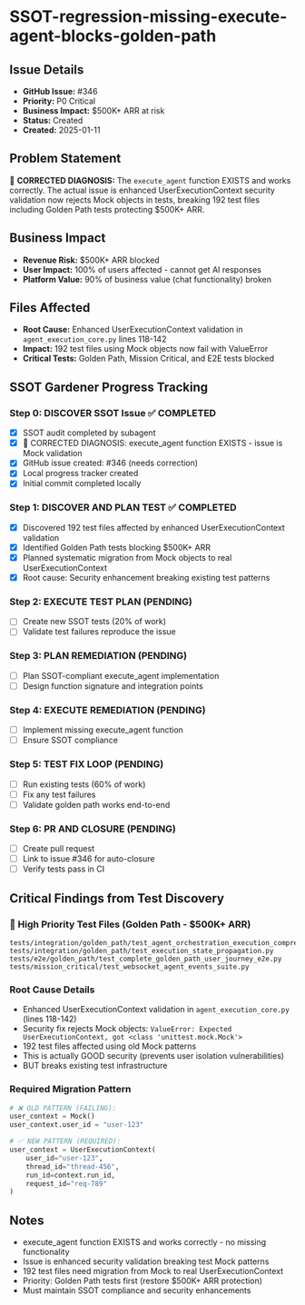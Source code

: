 # SSOT-regression-missing-execute-agent-blocks-golden-path

## Issue Details
- **GitHub Issue:** #346
- **Priority:** P0 Critical 
- **Business Impact:** $500K+ ARR at risk
- **Status:** Created
- **Created:** 2025-01-11

## Problem Statement
🚨 **CORRECTED DIAGNOSIS:** The `execute_agent` function EXISTS and works correctly. The actual issue is enhanced UserExecutionContext security validation now rejects Mock objects in tests, breaking 192 test files including Golden Path tests protecting $500K+ ARR.

## Business Impact
- **Revenue Risk:** $500K+ ARR blocked
- **User Impact:** 100% of users affected - cannot get AI responses
- **Platform Value:** 90% of business value (chat functionality) broken

## Files Affected
- **Root Cause:** Enhanced UserExecutionContext validation in `agent_execution_core.py` lines 118-142
- **Impact:** 192 test files using Mock objects now fail with ValueError
- **Critical Tests:** Golden Path, Mission Critical, and E2E tests blocked

## SSOT Gardener Progress Tracking

### Step 0: DISCOVER SSOT Issue ✅ COMPLETED
- [x] SSOT audit completed by subagent
- [x] 🚨 CORRECTED DIAGNOSIS: execute_agent function EXISTS - issue is Mock validation
- [x] GitHub issue created: #346 (needs correction)
- [x] Local progress tracker created
- [x] Initial commit completed locally

### Step 1: DISCOVER AND PLAN TEST ✅ COMPLETED
- [x] Discovered 192 test files affected by enhanced UserExecutionContext validation
- [x] Identified Golden Path tests blocking $500K+ ARR
- [x] Planned systematic migration from Mock objects to real UserExecutionContext
- [x] Root cause: Security enhancement breaking existing test patterns

### Step 2: EXECUTE TEST PLAN (PENDING)
- [ ] Create new SSOT tests (20% of work)
- [ ] Validate test failures reproduce the issue

### Step 3: PLAN REMEDIATION (PENDING)
- [ ] Plan SSOT-compliant execute_agent implementation
- [ ] Design function signature and integration points

### Step 4: EXECUTE REMEDIATION (PENDING)
- [ ] Implement missing execute_agent function
- [ ] Ensure SSOT compliance

### Step 5: TEST FIX LOOP (PENDING)
- [ ] Run existing tests (60% of work)
- [ ] Fix any test failures
- [ ] Validate golden path works end-to-end

### Step 6: PR AND CLOSURE (PENDING)
- [ ] Create pull request
- [ ] Link to issue #346 for auto-closure
- [ ] Verify tests pass in CI

## Critical Findings from Test Discovery

### 🚨 High Priority Test Files (Golden Path - $500K+ ARR)
```
tests/integration/golden_path/test_agent_orchestration_execution_comprehensive.py
tests/integration/golden_path/test_execution_state_propagation.py  
tests/e2e/golden_path/test_complete_golden_path_user_journey_e2e.py
tests/mission_critical/test_websocket_agent_events_suite.py
```

### Root Cause Details
- Enhanced UserExecutionContext validation in `agent_execution_core.py` (lines 118-142)
- Security fix rejects Mock objects: `ValueError: Expected UserExecutionContext, got <class 'unittest.mock.Mock'>`
- 192 test files affected using old Mock patterns
- This is actually GOOD security (prevents user isolation vulnerabilities)
- BUT breaks existing test infrastructure

### Required Migration Pattern
```python
# ❌ OLD PATTERN (FAILING):
user_context = Mock()
user_context.user_id = "user-123"

# ✅ NEW PATTERN (REQUIRED):
user_context = UserExecutionContext(
    user_id="user-123",
    thread_id="thread-456", 
    run_id=context.run_id,
    request_id="req-789"
)
```

## Notes
- execute_agent function EXISTS and works correctly - no missing functionality
- Issue is enhanced security validation breaking test Mock patterns
- 192 test files need migration from Mock to real UserExecutionContext
- Priority: Golden Path tests first (restore $500K+ ARR protection)
- Must maintain SSOT compliance and security enhancements